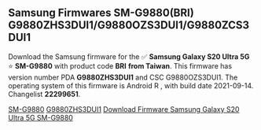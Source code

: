 <h2>Samsung Firmwares SM-G9880(BRI) G9880ZHS3DUI1/G9880OZS3DUI1/G9880ZCS3DUI1</h2>
Download the Samsung firmware for the ✅ <strong>Samsung Galaxy S20 Ultra 5G </strong> ⭐ <strong>SM-G9880</strong> with product code <strong>BRI</strong> <strong> from Taiwan</strong>. This firmware has version number PDA <strong>G9880ZHS3DUI1</strong> and CSC G9880OZS3DUI1. The operating system of this firmware is Android R , with build date 2021-09-14. Changelist <strong>22299651</strong>.


[SM-G9880](https://samfirm.shop/samsung/model/SM-G9880)
[G9880ZHS3DUI1](https://samfirm.shop/samsung/pda/G9880ZHS3DUI1)
[Download Firmware Samsung Galaxy S20 Ultra 5G SM-G9880](https://samfirm.shop/samsung/firmware/456024)
